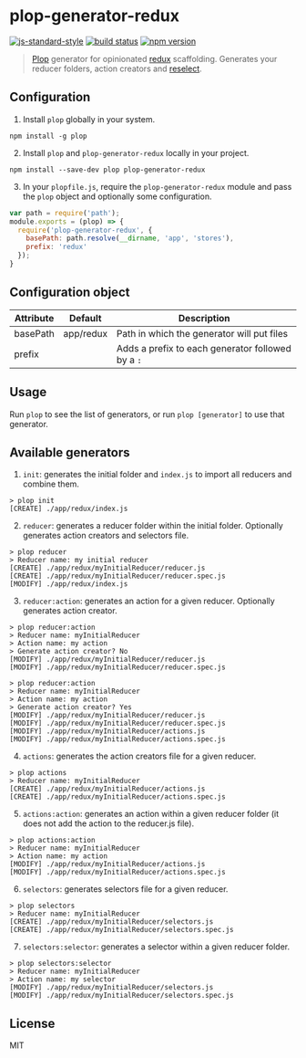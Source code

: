 # plop-generator-redux

[![js-standard-style](https://cdn.rawgit.com/feross/standard/master/badge.svg)](https://github.com/feross/standard)
[![build status](https://img.shields.io/travis/kevin-wolf/plop-generator-redux.svg?style=flat-square)](https://travis-ci.org/kevin-wolf/plop-generator-redux)
[![npm version](https://img.shields.io/npm/v/plop-generator-redux.svg?style=flat-square)](https://www.npmjs.com/package/plop-generator-redux)

> [Plop](http://github.com/amwmedia/plop) generator for opinionated [redux](http://github.com/reactjs/redux) scaffolding. Generates your reducer folders, action creators and [reselect](https://github.com/reactjs/reselect).

## Configuration
1. Install `plop` globally in your system.
```
npm install -g plop
```
2. Install `plop` and `plop-generator-redux` locally in your project.
```
npm install --save-dev plop plop-generator-redux
```
3. In your `plopfile.js`, require the `plop-generator-redux` module and pass the `plop` object and optionally some configuration.
```js
var path = require('path');
module.exports = (plop) => {
  require('plop-generator-redux', {
    basePath: path.resolve(__dirname, 'app', 'stores'),
    prefix: 'redux'
  });
}
```

## Configuration object
| Attribute | Default   | Description                                       |
| --------- | --------- |-------------------------------------------------- |
| basePath  | app/redux | Path in which the generator will put files        |
| prefix    |           | Adds a prefix to each generator followed by a `:` |

## Usage
Run `plop` to see the list of generators, or run `plop [generator]` to use that generator.

## Available generators
1. `init`: generates the initial folder and `index.js` to import all reducers and combine them.

  ```
  > plop init
  [CREATE] ./app/redux/index.js
  ```
  
2. `reducer`: generates a reducer folder within the initial folder. Optionally generates action creators and selectors file.
  
  ```
  > plop reducer
  > Reducer name: my initial reducer
  [CREATE] ./app/redux/myInitialReducer/reducer.js
  [CREATE] ./app/redux/myInitialReducer/reducer.spec.js
  [MODIFY] ./app/redux/index.js
  ```
  
3. `reducer:action`: generates an action for a given reducer. Optionally generates action creator.
  
  ```
  > plop reducer:action
  > Reducer name: myInitialReducer
  > Action name: my action
  > Generate action creator? No
  [MODIFY] ./app/redux/myInitialReducer/reducer.js
  [MODIFY] ./app/redux/myInitialReducer/reducer.spec.js
  ```
  
  ```
  > plop reducer:action
  > Reducer name: myInitialReducer
  > Action name: my action
  > Generate action creator? Yes
  [MODIFY] ./app/redux/myInitialReducer/reducer.js
  [MODIFY] ./app/redux/myInitialReducer/reducer.spec.js
  [MODIFY] ./app/redux/myInitialReducer/actions.js
  [MODIFY] ./app/redux/myInitialReducer/actions.spec.js
  ```
  
4. `actions`: generates the action creators file for a given reducer.
  
  ```
  > plop actions
  > Reducer name: myInitialReducer
  [CREATE] ./app/redux/myInitialReducer/actions.js
  [CREATE] ./app/redux/myInitialReducer/actions.spec.js
  ```
  
5. `actions:action`: generates an action within a given reducer folder (it does not add the action to the reducer.js file).
  
  ```
  > plop actions:action
  > Reducer name: myInitialReducer
  > Action name: my action
  [MODIFY] ./app/redux/myInitialReducer/actions.js
  [MODIFY] ./app/redux/myInitialReducer/actions.spec.js
  ```
  
6. `selectors`: generates selectors file for a given reducer.
  
  ```
  > plop selectors
  > Reducer name: myInitialReducer
  [CREATE] ./app/redux/myInitialReducer/selectors.js
  [CREATE] ./app/redux/myInitialReducer/selectors.spec.js
  ```
  
7. `selectors:selector`: generates a selector within a given reducer folder.
  
  ```
  > plop selectors:selector
  > Reducer name: myInitialReducer
  > Action name: my selector
  [MODIFY] ./app/redux/myInitialReducer/selectors.js
  [MODIFY] ./app/redux/myInitialReducer/selectors.spec.js
  ```

## License
MIT

